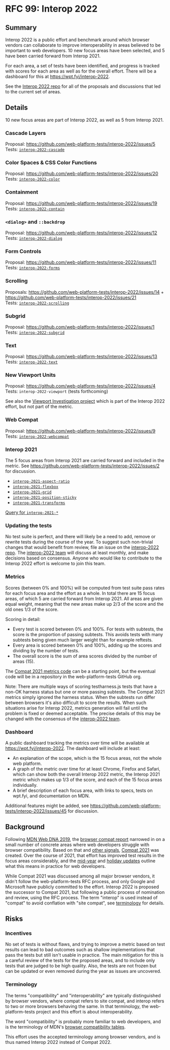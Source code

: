# RFC 99: Interop 2022

## Summary

Interop 2022 is a public effort and benchmark around which browser vendors can collaborate to improve interoperability in areas believed to be important to web developers. 10 new focus areas have been selected, and 5 have been carried forward from Interop 2021.

For each area, a set of tests have been identified, and progress is tracked with scores for each area as well as for the overall effort. There will be a dashboard for this at https://wpt.fyi/interop-2022.

See the [Interop 2022 repo](https://github.com/web-platform-tests/interop-2022) for all of the proposals and discussions that led to the current set of areas.

## Details

10 new focus areas are part of Interop 2022, as well as 5 from Interop 2021.

### Cascade Layers

Proposal: https://github.com/web-platform-tests/interop-2022/issues/5  
Tests: [`interop-2022-cascade`](https://wpt.fyi/results/?label=master&label=experimental&product=chrome&product=firefox&product=safari&aligned&q=label%3Ainterop-2022-cascade)

### Color Spaces & CSS Color Functions

Proposal: https://github.com/web-platform-tests/interop-2022/issues/20  
Tests: [`interop-2022-color`](https://wpt.fyi/results/?label=master&label=experimental&product=chrome&product=firefox&product=safari&aligned&q=label%3Ainterop-2022-color)

### Containment

Proposal: https://github.com/web-platform-tests/interop-2022/issues/19  
Tests: [`interop-2022-contain`](https://wpt.fyi/results/?label=master&label=experimental&product=chrome&product=firefox&product=safari&aligned&q=label%3Ainterop-2022-contain)


### `<dialog>` and `::backdrop`

Proposal: https://github.com/web-platform-tests/interop-2022/issues/12  
Tests: [`interop-2022-dialog`](https://wpt.fyi/results/?label=master&label=experimental&product=chrome&product=firefox&product=safari&aligned&q=label%3Ainterop-2022-dialog)

### Form Controls

Proposal: https://github.com/web-platform-tests/interop-2022/issues/11  
Tests: [`interop-2022-forms`](https://wpt.fyi/results/?label=master&label=experimental&product=chrome&product=firefox&product=safari&aligned&q=label%3Ainterop-2022-forms)


### Scrolling

Proposals: https://github.com/web-platform-tests/interop-2022/issues/14 + https://github.com/web-platform-tests/interop-2022/issues/21  
Tests: [`interop-2022-scrolling`](https://wpt.fyi/results/?label=master&label=experimental&product=chrome&product=firefox&product=safari&aligned&q=label%3Ainterop-2022-scrolling)

### Subgrid

Proposal: https://github.com/web-platform-tests/interop-2022/issues/1  
Tests: [`interop-2022-subgrid`](https://wpt.fyi/results/?label=master&label=experimental&product=chrome&product=firefox&product=safari&aligned&q=label%3Ainterop-2022-subgrid)

### Text

Proposal: https://github.com/web-platform-tests/interop-2022/issues/13  
Tests: [`interop-2022-text`](https://wpt.fyi/results/?label=master&label=experimental&product=chrome&product=firefox&product=safari&aligned&q=label%3Ainterop-2022-text)

### New Viewport Units

Proposal: https://github.com/web-platform-tests/interop-2022/issues/4  
Tests: `interop-2022-viewport` (tests forthcoming)

See also the [Viewport Investigation project](https://github.com/web-platform-tests/interop-2022/issues/41) which is part of the Interop 2022 effort, but not part of the metric.

### Web Compat

Proposal: https://github.com/web-platform-tests/interop-2022/issues/9  
Tests: [`interop-2022-webcompat`](https://wpt.fyi/results/?label=master&label=experimental&product=chrome&product=firefox&product=safari&aligned&q=label%3Ainterop-2022-webcompat)

### Interop 2021

The 5 focus areas from Interop 2021 are carried forward and included in the metric. See https://github.com/web-platform-tests/interop-2022/issues/2 for discussion.

- [`interop-2021-aspect-ratio`](https://wpt.fyi/results/?label=master&label=experimental&product=chrome&product=firefox&product=safari&aligned&q=label%3Ainterop-2021-aspect-ratio)
- [`interop-2021-flexbox`](https://wpt.fyi/results/?label=master&label=experimental&product=chrome&product=firefox&product=safari&aligned&q=label%3Ainterop-2021-flexbox)
- [`interop-2021-grid`](https://wpt.fyi/results/?label=master&label=experimental&product=chrome&product=firefox&product=safari&aligned&q=label%3Ainterop-2021-grid)
- [`interop-2021-position-sticky`](https://wpt.fyi/results/?label=master&label=experimental&product=chrome&product=firefox&product=safari&aligned&q=label%3Ainterop-2021-position-sticky)
- [`interop-2021-transforms`](https://wpt.fyi/results/?label=master&label=experimental&product=chrome&product=firefox&product=safari&aligned&q=label%3Ainterop-2021-transforms)

[Query for `interop-2021-*`](https://wpt.fyi/results/?label=master&label=experimental&product=chrome&product=firefox&product=safari&aligned&q=label%3Ainterop-2021-aspect-ratio%20or%20label%3Ainterop-2021-flexbox%20or%20label%3Ainterop-2021-grid%20or%20label%3Ainterop-2021-position-sticky%20or%20label%3Ainterop-2021-transforms)

### Updating the tests

No test suite is perfect, and there will likely be a need to add, remove or rewrite tests during the course of the year. To suggest such non-trivial changes that would benefit from review, file an issue on the [interop-2022 repo](https://github.com/web-platform-tests/interop-2022). The [interop-2022 team](https://github.com/orgs/web-platform-tests/teams/interop-2022) will discuss at least monthly, and make decisions based on consensus. Anyone who would like to contribute to the Interop 2022 effort is welcome to join this team.

### Metrics

Scores (between 0% and 100%) will be computed from test suite pass rates for each focus area and the effort as a whole. In total there are 15 focus areas, of which 5 are carried forward from Interop 2021. All areas are given equal weight, meaning that the new areas make up 2/3 of the score and the old ones 1/3 of the score.

Scoring in detail:

- Every test is scored between 0% and 100%. For tests with subtests, the score is the proportion of passing subtests. This avoids tests with many subtests being given much larger weight than for example reftests.
- Every area is scored between 0% and 100%, adding up the scores and dividing by the number of tests.
- The overall score is the sum of area scores divided by the number of areas (15).

The [Compat 2021 metrics code](https://github.com/Ecosystem-Infra/wpt-results-analysis/tree/main/compat-2021) can be a starting point, but the eventual code will be in a repository in the web-platform-tests GitHub org.

Note: There are multiple ways of scoring testharness.js tests that have a non-OK harness status but one or more passing subtests. The Compat 2021 metrics simply ignored the harness status. When the subtests run differ between browsers it's also difficult to score the results. When such situations arise for Interop 2022, metrics generation will fail until the problem is fixed or deemed acceptable. The precise details of this may be changed with the consensus of the [interop-2022 team](https://github.com/orgs/web-platform-tests/teams/interop-2022).

### Dashboard

A public dashboard tracking the metrics over time will be available at https://wpt.fyi/interop-2022. The dashboard will include at least:

- An explanation of the scope, which is the 15 focus areas, not the whole web platform.
- A graph of the metric over time for at least Chrome, Firefox and Safari, which can show both the overall Interop 2022 metric, the Interop 2021 metric which makes up 1/3 of the score, and each of the 15 focus areas individually.
- A brief description of each focus area, with links to specs, tests on wpt.fyi, and documentation on MDN.

Additional features might be added, see https://github.com/web-platform-tests/interop-2022/issues/45 for discussion.

## Background

Following [MDN Web DNA 2019](https://insights.developer.mozilla.org/reports/mdn-web-developer-needs-assessment-2019.html), the [browser compat report](https://insights.developer.mozilla.org/reports/mdn-browser-compatibility-report-2020.html) narrowed in on a small number of concrete areas where web developers struggle with browser compatibility. Based on that and [other signals](https://web.dev/compat2021/#choosing-what-to-focus-on), [Compat 2021](https://wpt.fyi/compat2021) was created. Over the course of 2021, that effort has improved test results in the focus areas considerably, and the [mid-year](https://web.dev/compat2021-midyear/) and [holiday updates](https://web.dev/compat2021-holiday-update/) outline what this means in practice for web developers.

While Compat 2021 was discussed among all major browser vendors, it didn't follow the web-platform-tests RFC process, and only Google and Microsoft have publicly committed to the effort. Interop 2022 is proposed the successor to Compat 2021, but following a public process of nomination and review, using the RFC process. The term "interop" is used instead of "compat" to avoid conflation with "site compat", see [terminology](#terminology) for details.

## Risks

### Incentives

No set of tests is without flaws, and trying to improve a metric based on test results can lead to bad outcomes such as shallow implementations that pass the tests but still isn't usable in practice. The main mitigation for this is a careful review of the tests for the proposed areas, and to include only tests that are judged to be high quality. Also, the tests are not frozen but can be updated or even removed during the year as issues are uncovered.

### Terminology

The terms "compatibility" and "interoperability" are typically distinguished by browser vendors, where compat refers to site compat, and interop refers to two or more browsers behaving the same. In that terminology, the web-platform-tests project and this effort is about interoperability.

The word "compatibility" is probably more familiar to web developers, and is the terminology of MDN's [browser compatibility tables](https://developer.mozilla.org/en-US/docs/Web/API/AudioTrack#browser_compatibility).

This effort uses the accepted terminology among browser vendors, and is thus named Interop 2022 instead of Compat 2022.
